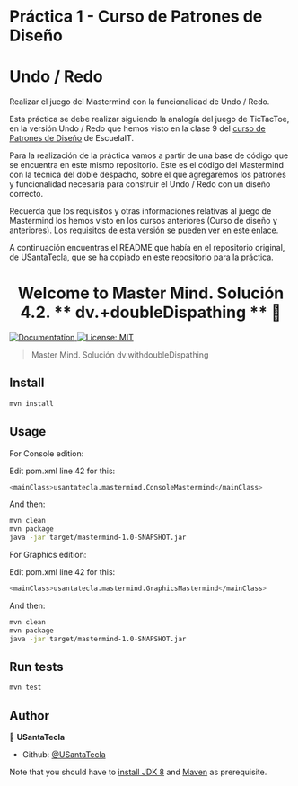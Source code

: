 # Práctica 1 - Curso de Patrones de Diseño
# Undo / Redo

Realizar el juego del Mastermind con la funcionalidad de Undo / Redo.

Esta práctica se debe realizar siguiendo la analogía del juego de TicTacToe, en la versión Undo / Redo que hemos visto en la clase 9 del [curso de Patrones de Diseño](https://escuela.it/cursos/patrones) de EscuelaIT.

Para la realización de la práctica vamos a partir de una base de código que se encuentra en este mismo repositorio. Este es el código del Mastermind con la técnica del doble despacho, sobre el que agregaremos los patrones y funcionalidad necesaria para construir el Undo / Redo con un diseño correcto.

Recuerda que los requisitos y otras informaciones relativas al juego de Mastermind los hemos visto en los cursos anteriores (Curso de diseño y anteriores). Los [requisitos de esta versión se pueden ver en este enlace](https://github.com/USantaTecla-project-mastermind/requirements/tree/master/3.UndoRedo).

A continuación encuentras el README que había en el repositorio original, de USantaTecla, que se ha copiado en este repositorio para la práctica.

<h1 align="center">Welcome to Master Mind. Solución 4.2. ** dv.+doubleDispathing **
 👋</h1>
<p>
  <a href="/docs" target="_blank">
    <img alt="Documentation" src="https://img.shields.io/badge/documentation-yes-brightgreen.svg" />
  </a>
  <a href="#" target="_blank">
    <img alt="License: MIT" src="https://img.shields.io/badge/License-MIT-yellow.svg" />
  </a>
</p>

> Master Mind. Solución dv.withdoubleDispathing

## Install

```sh
mvn install
```

## Usage

For Console edition:

Edit pom.xml line 42 for this:

```sh
<mainClass>usantatecla.mastermind.ConsoleMastermind</mainClass>
```
And then:

```sh
mvn clean
mvn package
java -jar target/mastermind-1.0-SNAPSHOT.jar
```

For Graphics edition:

Edit pom.xml line 42 for this:

```sh
<mainClass>usantatecla.mastermind.GraphicsMastermind</mainClass>
```
And then:

```sh
mvn clean
mvn package
java -jar target/mastermind-1.0-SNAPSHOT.jar
```

## Run tests

```sh
mvn test
```

## Author

👤 **USantaTecla**

* Github: [@USantaTecla](https://github.com/USantaTecla)


Note that you should have to [install JDK 8](http://www.oracle.com/technetwork/java/javase/downloads/jdk8-downloads-2133151.html) and [Maven](https://maven.apache.org/install.html) as prerequisite.